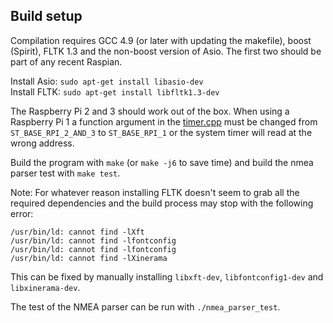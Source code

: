Build setup
---
Compilation requires GCC 4.9 (or later with updating the makefile), boost (Spirit), FLTK 1.3 and the non-boost version of Asio. The first two should be part of any recent Raspian.

Install Asio: `sudo apt-get install libasio-dev`<br>
Install FLTK: `sudo apt-get install libfltk1.3-dev`<br>

The Raspberry Pi 2 and 3 should work out of the box. When using a Raspberry Pi 1 a function argument in the [timer.cpp](/timer.cpp#L20) must be changed from `ST_BASE_RPI_2_AND_3` to `ST_BASE_RPI_1` or the system timer will read at the wrong address.

Build the program with `make` (or `make -j6` to save time) and build the nmea parser test with `make test`.

Note: For whatever reason installing FLTK doesn't seem to grab all the required dependencies and the build process may stop with the following error:
```
/usr/bin/ld: cannot find -lXft
/usr/bin/ld: cannot find -lfontconfig
/usr/bin/ld: cannot find -lfontconfig
/usr/bin/ld: cannot find -lXinerama
```
This can be fixed by manually installing `libxft-dev`, `libfontconfig1-dev` and `libxinerama-dev`.

The test of the NMEA parser can be run with `./nmea_parser_test`.
